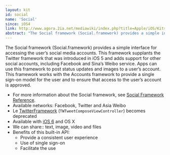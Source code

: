 ```yaml
---
layout: kit
id: social
name: 'Social'
since: iOS4
link: http://www.agora.2ia.net/mediawiki/index.php?title=Apple/iOS/Kits/Social
abstract: "The Social framework (Social.framework) provides a simple interface for accessing the user’s social media accounts. This framework supplants the Twitter framework that was introduced in iOS 5 and adds support for other social accounts, including Facebook and Sina’s Weibo service. Apps can use this framework to post status updates and images to a user’s account. This framework works with the Accounts framework to provide a single sign-on model for the user and to ensure that access to the user’s account is approved."
---
```


The Social framework (Social.framework) provides a simple interface for accessing the user’s social media accounts. This framework supplants the Twitter framework that was introduced in iOS 5 and adds support for other social accounts, including Facebook and Sina’s Weibo service. Apps can use this framework to post status updates and images to a user’s account. This framework works with the Accounts framework to provide a single sign-on model for the user and to ensure that access to the user’s account is approved.

* For more information about the Social framework, see [Social Framework Reference](https://developer.apple.com/library/ios/documentation/Social/Reference/Social_Framework/index.html#//apple_ref/doc/uid/TP40012233).
* Available networks: Facebook, Twitter and Asia Weibo
* Le [TwitterFramework](/TwitterFramework) (`TWTweetComposeViewController`) becomes deprecated
* Available with [iOS 6](/ios6) and OS X
* We can share:: text, image, video and files
* Benefits of this built-in API:
  * Provide a consistent user experience
  * Use of single sign-on
  * Facilitate the use
